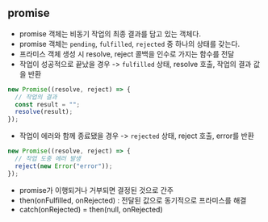 ## promise

- promise 객체는 비동기 작업의 최종 결과를 담고 있는 객체다.
- promise 객체는 `pending`, `fulfilled`, `rejected` 중 하나의 상태를 갖는다.
- 프라미스 객체 생성 시 resolve, reject 콜백을 인수로 가지는 함수를 전달
- 작업이 성공적으로 끝났을 경우 -> `fulfilled` 상태, resolve 호출, 작업의 결과 값을 반환

```javascript
new Promise((resolve, reject) => {
  // 작업의 결과
  const result = "";
  resolve(result);
});
```

- 작업이 에러와 함께 종료됐을 경우 -> `rejected` 상태, reject 호출, error를 반환

```javascript
new Promise((resolve, reject) => {
  // 작업 도중 에러 발생
  reject(new Error("error"));
});
```

- promise가 이행되거나 거부되면 결정된 것으로 간주
- then(onFulfilled, onRejected) : 전달된 값으로 동기적으로 프라미스를 해결
- catch(onRejected) = then(null, onRejected)
